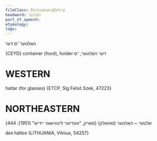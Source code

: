 ```yaml
---
fileClass: DictionaryEntry
headword: האַלטער
part_of_speech: 
etymology: 
tags: 
---
```

האַלטער
־ס
דער

{CEYD}
container (food), holder דער האַ֜לטער, ־ס

WESTERN
========

haltər (for glasses) {ETCP, Sîg Felső Szek, 47223}

NORTHEASTERN
==============

אַלטער ~ האַלטער {סוּוואַלק}
{מאַרק, "אונדזער ליטווישער ייִדיש" (1951): 444}

dɛʀ háltɛʀ {LITHUANIA, Vilnius, 54257}